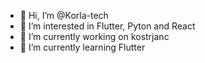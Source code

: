 - 👋 Hi, I’m @Korla-tech
- 👀 I’m interested in Flutter, Pyton and React
- 🚀 I’m currently working on kostrjanc
- 🌱 I’m currently learning Flutter

<!---
Korla-tech/Korla-tech is a ✨ special ✨ repository because its `README.md` (this file) appears on your GitHub profile.
You can click the Preview link to take a look at your changes.
--->
